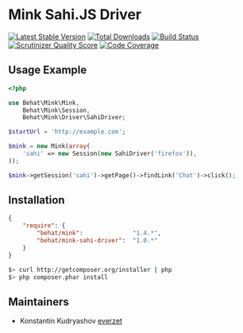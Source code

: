 Mink Sahi.JS Driver
===================

[![Latest Stable Version](https://poser.pugx.org/behat/mink-sahi-driver/v/stable.png)](https://packagist.org/packages/behat/mink-sahi-driver)
[![Total Downloads](https://poser.pugx.org/behat/mink-sahi-driver/downloads.png)](https://packagist.org/packages/behat/mink-sahi-driver)
[![Build
Status](https://travis-ci.org/Behat/MinkSahiDriver.png?branch=master)](https://travis-ci.org/Behat/MinkSahiDriver)
[![Scrutinizer Quality Score](https://scrutinizer-ci.com/g/Behat/MinkSahiDriver/badges/quality-score.png?s=89b0864e22c3da5eb41fc58ae362683b8a3d46d2)](https://scrutinizer-ci.com/g/Behat/MinkSahiDriver/)
[![Code Coverage](https://scrutinizer-ci.com/g/Behat/MinkSahiDriver/badges/coverage.png?s=5b8d6093eab2f70418b855fc2f888ce49e30eff1)](https://scrutinizer-ci.com/g/Behat/MinkSahiDriver/)

Usage Example
-------------

``` php
<?php

use Behat\Mink\Mink,
    Behat\Mink\Session,
    Behat\Mink\Driver\SahiDriver;

$startUrl = 'http://example.com';

$mink = new Mink(array(
    'sahi' => new Session(new SahiDriver('firefox')),
));

$mink->getSession('sahi')->getPage()->findLink('Chat')->click();
```

Installation
------------

``` json
{
    "require": {
        "behat/mink":              "1.4.*",
        "behat/mink-sahi-driver":  "1.0.*"
    }
}
```

``` bash
$> curl http://getcomposer.org/installer | php
$> php composer.phar install
```

Maintainers
-----------

* Konstantin Kudryashov [everzet](http://github.com/everzet)
